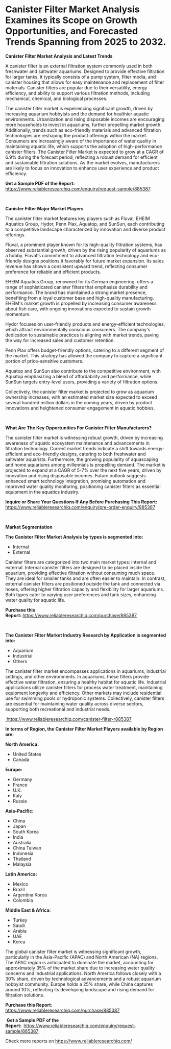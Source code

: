 <p><h1>Canister Filter Market Analysis Examines its Scope on Growth Opportunities, and Forecasted Trends Spanning from 2025 to 2032.</h1></p><p><strong>Canister Filter Market Analysis and Latest Trends</strong></p>
<p><p>A canister filter is an external filtration system commonly used in both freshwater and saltwater aquariums. Designed to provide effective filtration for larger tanks, it typically consists of a pump system, filter media, and canister housing that allows for easy maintenance and replacement of filter materials. Canister filters are popular due to their versatility, energy efficiency, and ability to support various filtration methods, including mechanical, chemical, and biological processes.</p><p>The canister filter market is experiencing significant growth, driven by increasing aquarium hobbyists and the demand for healthier aquatic environments. Urbanization and rising disposable incomes are encouraging more households to invest in aquariums, further propelling market growth. Additionally, trends such as eco-friendly materials and advanced filtration technologies are reshaping the product offerings within the market. Consumers are increasingly aware of the importance of water quality in maintaining aquatic life, which supports the adoption of high-performance canister filters. The Canister Filter Market is expected to grow at a CAGR of 6.9% during the forecast period, reflecting a robust demand for efficient and sustainable filtration solutions. As the market evolves, manufacturers are likely to focus on innovation to enhance user experience and product efficiency.</p></p>
<p><strong>Get a Sample PDF of the Report:&nbsp;</strong> <a href="https://www.reliableresearchiq.com/enquiry/request-sample/885387?utm_campaign=2475&utm_medium=2&utm_source=Github&utm_content=ia&utm_term=16022025&utm_id=canister-filter">https://www.reliableresearchiq.com/enquiry/request-sample/885387</a></p>
<p>&nbsp;</p>
<p><strong>Canister Filter Major Market Players</strong></p>
<p><p>The canister filter market features key players such as Fluval, EHEIM Aquatics Group, Hydor, Penn Plax, Aquatop, and SunSun, each contributing to a competitive landscape characterized by innovation and diverse product offerings. </p><p>Fluval, a prominent player known for its high-quality filtration systems, has observed substantial growth, driven by the rising popularity of aquariums as a hobby. Fluval's commitment to advanced filtration technology and eco-friendly designs positions it favorably for future market expansion. Its sales revenue has shown a consistent upward trend, reflecting consumer preference for reliable and efficient products.</p><p>EHEIM Aquatics Group, renowned for its German engineering, offers a range of sophisticated canister filters that emphasize durability and performance. The brand has maintained a strong market presence, benefiting from a loyal customer base and high-quality manufacturing. EHEIM's market growth is propelled by increasing consumer awareness about fish care, with ongoing innovations expected to sustain growth momentum. </p><p>Hydor focuses on user-friendly products and energy-efficient technologies, which attract environmentally conscious consumers. The company's dedication to sustainable practices is aligning with market trends, paving the way for increased sales and customer retention.</p><p>Penn Plax offers budget-friendly options, catering to a different segment of the market. This strategy has allowed the company to capture a significant portion of price-sensitive customers.</p><p>Aquatop and SunSun also contribute to the competitive environment, with Aquatop emphasizing a blend of affordability and performance, while SunSun targets entry-level users, providing a variety of filtration options.</p><p>Collectively, the canister filter market is projected to grow as aquarium ownership increases, with an estimated market size expected to exceed several hundred million dollars in the coming years, driven by product innovations and heightened consumer engagement in aquatic hobbies.</p></p>
<p>&nbsp;</p>
<p><strong>What Are The Key Opportunities For Canister Filter Manufacturers?</strong></p>
<p><p>The canister filter market is witnessing robust growth, driven by increasing awareness of aquatic ecosystem maintenance and advancements in filtration technology. Current market trends indicate a shift towards energy-efficient and eco-friendly designs, catering to both freshwater and saltwater aquarists. Furthermore, the growing popularity of aquascaping and home aquariums among millennials is propelling demand. The market is projected to expand at a CAGR of 5-7% over the next five years, driven by innovation and rising disposable incomes. Future outlook suggests enhanced smart technology integration, promising automation and improved water quality monitoring, positioning canister filters as essential equipment in the aquatics industry.</p></p>
<p><strong>Inquire or Share Your Questions If Any Before Purchasing This Report:</strong> <a href="https://www.reliableresearchiq.com/enquiry/pre-order-enquiry/885387?utm_campaign=2475&utm_medium=2&utm_source=Github&utm_content=ia&utm_term=16022025&utm_id=canister-filter">https://www.reliableresearchiq.com/enquiry/pre-order-enquiry/885387</a></p>
<p>&nbsp;</p>
<p><strong>Market Segmentation</strong></p>
<p><strong>The Canister Filter Market Analysis by types is segmented into:</strong></p>
<p><ul><li>Internal</li><li>External</li></ul></p>
<p><p>Canister filters are categorized into two main market types: internal and external. Internal canister filters are designed to be placed inside the aquarium, providing effective filtration without consuming much space. They are ideal for smaller tanks and are often easier to maintain. In contrast, external canister filters are positioned outside the tank and connected via hoses, offering higher filtration capacity and flexibility for larger aquariums. Both types cater to varying user preferences and tank sizes, enhancing water quality for aquatic life.</p></p>
<p><strong>Purchase this Report:&nbsp;</strong><a href="https://www.reliableresearchiq.com/purchase/885387?utm_campaign=2475&utm_medium=2&utm_source=Github&utm_content=ia&utm_term=16022025&utm_id=canister-filter">https://www.reliableresearchiq.com/purchase/885387</a></p>
<p>&nbsp;</p>
<p><strong>The Canister Filter Market Industry Research by Application is segmented into:</strong></p>
<p><ul><li>Aquarium</li><li>Industrial</li><li>Others</li></ul></p>
<p><p>The canister filter market encompasses applications in aquariums, industrial settings, and other environments. In aquariums, these filters provide effective water filtration, ensuring a healthy habitat for aquatic life. Industrial applications utilize canister filters for process water treatment, maintaining equipment longevity and efficiency. Other markets may include residential use for swimming pools or hydroponic systems. Collectively, canister filters are essential for maintaining water quality across diverse sectors, supporting both recreational and industrial needs.</p></p>
<p><a href="https://www.reliableresearchiq.com/canister-filter-r885387?utm_campaign=2475&utm_medium=2&utm_source=Github&utm_content=ia&utm_term=16022025&utm_id=canister-filter">&nbsp;https://www.reliableresearchiq.com/canister-filter-r885387</a></p>
<p><strong>In terms of Region, the Canister Filter Market Players available by Region are:</strong></p>
<p>
    <p> <strong> North America: </strong>
        <ul>
            <li>United States</li>
            <li>Canada</li>
        </ul>
        </p> 
    <p> <strong> Europe: </strong>
        <ul>
            <li>Germany</li>
            <li>France</li>
            <li>U.K.</li>
            <li>Italy</li>
            <li>Russia</li>
        </ul>
        </p> 
    <p> <strong> Asia-Pacific: </strong>
        <ul>
            <li>China</li>
            <li>Japan</li>
            <li>South Korea</li>
            <li>India</li>
            <li>Australia</li>
            <li>China Taiwan</li>
            <li>Indonesia</li>
            <li>Thailand</li>
            <li>Malaysia</li>
        </ul>
        </p> 
    <p> <strong> Latin America: </strong>
        <ul>
            <li>Mexico</li>
            <li>Brazil</li>
            <li>Argentina Korea</li>
            <li>Colombia</li>
        </ul>
        </p> 
    <p> <strong> Middle East & Africa: </strong>
        <ul>
            <li>Turkey</li>
            <li>Saudi</li>
            <li>Arabia</li>
            <li>UAE</li>
            <li>Korea</li>
        </ul>
    </p>
    </p>
<p><p>The global canister filter market is witnessing significant growth, particularly in the Asia-Pacific (APAC) and North American (NA) regions. The APAC region is anticipated to dominate the market, accounting for approximately 35% of the market share due to increasing water quality concerns and industrial applications. North America follows closely with a 30% share, driven by technological advancements and a robust aquarium hobbyist community. Europe holds a 25% share, while China captures around 10%, reflecting its developing landscape and rising demand for filtration solutions.</p></p>
<p><strong>Purchase this Report: </strong><a href="https://www.reliableresearchiq.com/purchase/885387?utm_campaign=2475&utm_medium=2&utm_source=Github&utm_content=ia&utm_term=16022025&utm_id=canister-filter">https://www.reliableresearchiq.com/purchase/885387</a></p>
<p>&nbsp;<strong>Get a Sample PDF of the Report:&nbsp;&nbsp;</strong><a href="https://www.reliableresearchiq.com/enquiry/request-sample/885387?utm_campaign=2475&utm_medium=2&utm_source=Github&utm_content=ia&utm_term=16022025&utm_id=canister-filter">https://www.reliableresearchiq.com/enquiry/request-sample/885387</a></p>
<p><strong></strong></p>
<p>Check more reports on <a href="https://www.reliableresearchiq.com/?utm_campaign=2475&utm_medium=2&utm_source=Github&utm_content=ia&utm_term=16022025&utm_id=canister-filter">https://www.reliableresearchiq.com/</a></p>